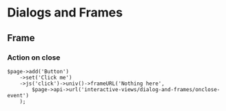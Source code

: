 # Dialogs and Frames

## Frame

### Action on close

    $page->add('Button')
        ->set('Click me')
        ->js('click')->univ()->frameURL('Nothing here',
            $page->api->url('interactive-views/dialog-and-frames/onclose-event')
        );